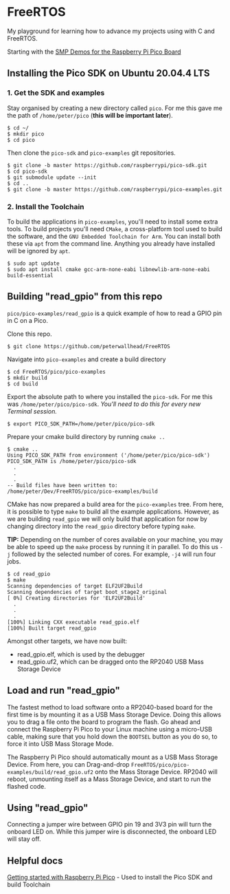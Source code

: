 # FreeRTOS

My playground for learning how to advance my projects using with C and FreeRTOS.

Starting with the [SMP Demos for the Raspberry Pi Pico Board](https://www.freertos.org/smp-demos-for-the-raspberry-pi-pico-board.html)

## Installing the Pico SDK on Ubuntu 20.04.4 LTS
### 1. Get the SDK and examples
Stay organised by creating a new directory called ```pico```. For me this gave me the path of ```/home/peter/pico``` (**this will be important later**).

```
$ cd ~/
$ mkdir pico
$ cd pico
```
Then clone the ```pico-sdk``` and ```pico-examples``` git repositories.

```
$ git clone -b master https://github.com/raspberrypi/pico-sdk.git
$ cd pico-sdk
$ git submodule update --init
$ cd ..
$ git clone -b master https://github.com/raspberrypi/pico-examples.git
```

### 2. Install the Toolchain
To build the applications in ```pico-examples```, you'll need to install some extra tools. To build projects you'll need ```CMake```, a cross-platform tool used to build the software, and the ```GNU Embedded Toolchain for Arm```. You can install both these via ```apt``` from the command line. Anything you already have installed will be ignored by ```apt```.

```
$ sudo apt update
$ sudo apt install cmake gcc-arm-none-eabi libnewlib-arm-none-eabi build-essential
```

## Building "read_gpio" from this repo
```pico/pico-examples/read_gpio``` is a quick example of how to read a GPIO pin in C on a Pico.

Clone this repo.
```
$ git clone https://github.com/peterwallhead/FreeRTOS
```

Navigate into ```pico-examples``` and create a build directory

```
$ cd FreeRTOS/pico/pico-examples
$ mkdir build
$ cd build
```

Export the absolute path to where you installed the ```pico-sdk```. For me this was ```/home/peter/pico/pico-sdk```. *You'll need to do this for every new Terminal session.*

```
$ export PICO_SDK_PATH=/home/peter/pico/pico-sdk
```

Prepare your cmake build directory by running ```cmake ..```
```
$ cmake ..
Using PICO_SDK_PATH from environment ('/home/peter/pico/pico-sdk')
PICO_SDK_PATH is /home/peter/pico/pico-sdk
  .
  .
  .
-- Build files have been written to: /home/peter/Dev/FreeRTOS/pico/pico-examples/build
```

CMake has now prepared a build area for the ```pico-examples``` tree. From here, it is possible to type ```make``` to build all the example applications. However, as we are building ```read_gpio``` we will only build that application for now by changing directory into the ```read_gpio``` directory before typing ```make```.

**TIP:** Depending on the number of cores available on your machine, you may be able to speed up the ```make``` process by running it in parallel. To do this us ```-j``` followed by the selected number of cores. For example, ```-j4``` will run four jobs.

```
$ cd read_gpio
$ make
Scanning dependencies of target ELF2UF2Build
Scanning dependencies of target boot_stage2_original
[ 0%] Creating directories for 'ELF2UF2Build'
  .
  .
  .
[100%] Linking CXX executable read_gpio.elf
[100%] Built target read_gpio   
```

Amongst other targets, we have now built:
- read_gpio.elf, which is used by the debugger
- read_gpio.uf2, which can be dragged onto the RP2040 USB Mass Storage Device

## Load and run "read_gpio"

The fastest method to load software onto a RP2040-based board for the first time is by mounting it as a USB Mass Storage Device. Doing this allows you to drag a file onto the board to program the flash. Go ahead and connect the
Raspberry Pi Pico to your Linux machine using a micro-USB cable, making sure that you hold down the ```BOOTSEL``` button as you do so, to force it into USB Mass Storage Mode.

The Raspberry Pi Pico should automatically mount as a USB Mass Storage Device. From here, you can Drag-and-drop ```FreeRTOS/pico/pico-examples/build/read_gpio.uf2``` onto the Mass Storage Device. RP2040 will reboot, unmounting itself as a Mass Storage Device, and start to run the flashed code.

## Using "read_gpio"

Connecting a jumper wire between GPIO pin 19 and 3V3 pin will turn the onboard LED on. While this jumper wire is disconnected, the onboard LED will stay off.

## Helpful docs

[Getting started with Raspberry Pi Pico](https://datasheets.raspberrypi.com/pico/getting-started-with-pico.pdf) - Used to install the Pico SDK and build Toolchain
